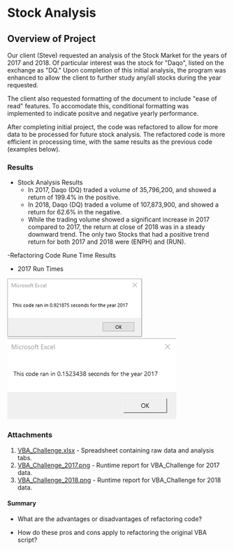 # Stock Analysis

## Overview of Project
Our client (Steve) requested an analysis of the Stock Market for the years of 2017 and 2018.  Of particular interest was the stock for "Daqo", listed on the exchange as "DQ." Upon completion of this initial analysis, the program was enhanced to allow the client to further study any/all stocks during the year requested.

The client also requested formatting of the document to include "ease of read" features.  To accomodate this, conditional formatting was implemented to indicate positve and negative yearly performance.

After completing initial project, the code was refactored to allow for more data to be processed for future stock analysis.  The refactored code is more efficient in processing time, with the same results as the previous code (examples below).

### Results
- Stock Analysis Results
  - In 2017, Daqo (DQ) traded a volume of 35,796,200, and showed a return of 199.4% in the positive.
  - In 2018, Daqo (DQ) traded a volume of 107,873,900, and showed a return for 62.6% in the negative.  
  - While the trading volume showed a significant increase in 2017 compared to 2017, the return at close of 2018 was in a steady downward trend.  The only two Stocks that had a positive trend return for both 2017 and 2018 were (ENPH) and (RUN).

-Refactoring Code Rune Time Results
  - 2017 Run Times

![Green_Stocks_2017.png](https://github.com/nseddon/Stock-Analysis/blob/main/Module_Prep/green_stocks_2017.png) ![VBA_Challenge_2017.png](https://github.com/nseddon/Stock-Analysis/blob/main/Resources/VBA_Challenge_2017.png)

### Attachments
1. [VBA_Challenge.xlsx](https://github.com/nseddon/Stock-Analysis/blob/main/VBA_Challenge.xlsm) - Spreadsheet containing raw data and analysis tabs.
2. [VBA_Challenge_2017.png](https://github.com/nseddon/Stock-Analysis/blob/main/Resources/VBA_Challenge_2017.png) - Runtime report for VBA_Challenge for 2017 data.
3. [VBA_Challenge_2018.png](https://github.com/nseddon/Stock-Analysis/blob/main/Resources/VBA_Challenge_2018.png) - Runtime report for VBA_Challenge for 2018 data.


#### Summary

- What are the advantages or disadvantages of refactoring code?

- How do these pros and cons apply to refactoring the original VBA script?
